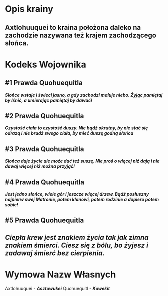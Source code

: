 # Opis krainy
Axtlohuuquei to kraina położona daleko na zachodzie nazywana też krajem zachodzącego słońca.
---
# Kodeks Wojownika
## \#1 Prawda Quohuequitla
***Słońce wstaje i świeci jasno, a gdy zachodzi maluje niebo. Żyjąc pamiętaj by lśnić, a umierając pamiętaj by dawać!***
## \#2 Prawda Quohuequitla
***Czystość ciała to czystość duszy. Nie bądź okrutny, by nie stać się odrazą i nie brudź swego ciała, by mieć duszę godną słońca***
## \#3 Prawda Quohuequitla
***Słońca daje życie ale może dać też suszę. Nie proś o więcej niż dają i nie dawaj więcej niż można przyjąć!***
## \#4 Prawda Quohuequitla
***Jest jedno słońce, wiele gór i jeszcze więcej drzew. Bądź posłuszny najpierw swej Matronie, potem klanowi, potem rodzinie a dopiero potem sobie!***
## \#5 Prawda Quohuequitla
***Ciepła krew jest znakiem życia tak jak zimna znakiem śmierci. Ciesz się z bólu, bo żyjesz i zadawaj śmierć bez cierpienia.***
---
# Wymowa Nazw Własnych
Axtlohuuquei - ***Asztowukei***
Quohuequitl - ***Kowekit***
